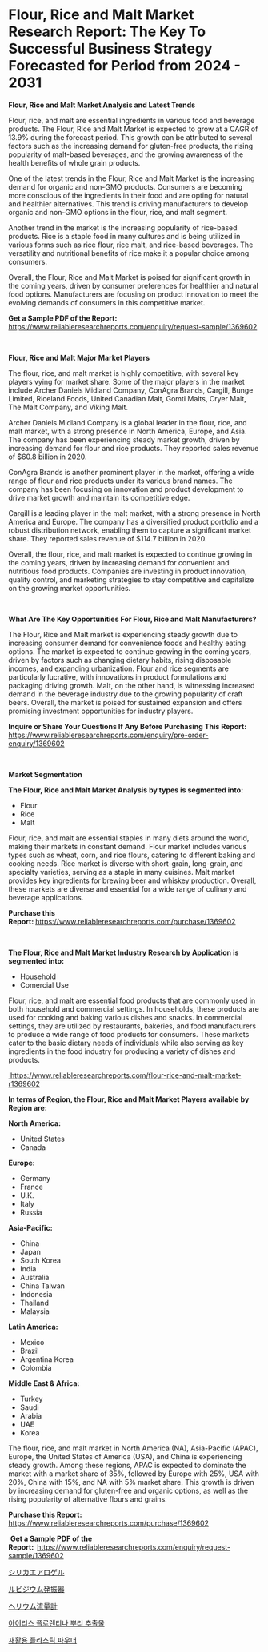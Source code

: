 <p><h1>Flour, Rice and Malt Market Research Report: The Key To Successful Business Strategy Forecasted for Period from 2024 - 2031</h1></p><p><strong>Flour, Rice and Malt Market Analysis and Latest Trends</strong></p>
<p><p>Flour, rice, and malt are essential ingredients in various food and beverage products. The Flour, Rice and Malt Market is expected to grow at a CAGR of 13.9% during the forecast period. This growth can be attributed to several factors such as the increasing demand for gluten-free products, the rising popularity of malt-based beverages, and the growing awareness of the health benefits of whole grain products.</p><p>One of the latest trends in the Flour, Rice and Malt Market is the increasing demand for organic and non-GMO products. Consumers are becoming more conscious of the ingredients in their food and are opting for natural and healthier alternatives. This trend is driving manufacturers to develop organic and non-GMO options in the flour, rice, and malt segment.</p><p>Another trend in the market is the increasing popularity of rice-based products. Rice is a staple food in many cultures and is being utilized in various forms such as rice flour, rice malt, and rice-based beverages. The versatility and nutritional benefits of rice make it a popular choice among consumers.</p><p>Overall, the Flour, Rice and Malt Market is poised for significant growth in the coming years, driven by consumer preferences for healthier and natural food options. Manufacturers are focusing on product innovation to meet the evolving demands of consumers in this competitive market.</p></p>
<p><strong>Get a Sample PDF of the Report:&nbsp;</strong> <a href="https://www.reliableresearchreports.com/enquiry/request-sample/1369602">https://www.reliableresearchreports.com/enquiry/request-sample/1369602</a></p>
<p>&nbsp;</p>
<p><strong>Flour, Rice and Malt Major Market Players</strong></p>
<p><p>The flour, rice, and malt market is highly competitive, with several key players vying for market share. Some of the major players in the market include Archer Daniels Midland Company, ConAgra Brands, Cargill, Bunge Limited, Riceland Foods, United Canadian Malt, Gomti Malts, Cryer Malt, The Malt Company, and Viking Malt.</p><p>Archer Daniels Midland Company is a global leader in the flour, rice, and malt market, with a strong presence in North America, Europe, and Asia. The company has been experiencing steady market growth, driven by increasing demand for flour and rice products. They reported sales revenue of $60.8 billion in 2020.</p><p>ConAgra Brands is another prominent player in the market, offering a wide range of flour and rice products under its various brand names. The company has been focusing on innovation and product development to drive market growth and maintain its competitive edge.</p><p>Cargill is a leading player in the malt market, with a strong presence in North America and Europe. The company has a diversified product portfolio and a robust distribution network, enabling them to capture a significant market share. They reported sales revenue of $114.7 billion in 2020.</p><p>Overall, the flour, rice, and malt market is expected to continue growing in the coming years, driven by increasing demand for convenient and nutritious food products. Companies are investing in product innovation, quality control, and marketing strategies to stay competitive and capitalize on the growing market opportunities.</p></p>
<p>&nbsp;</p>
<p><strong>What Are The Key Opportunities For Flour, Rice and Malt Manufacturers?</strong></p>
<p><p>The Flour, Rice and Malt market is experiencing steady growth due to increasing consumer demand for convenience foods and healthy eating options. The market is expected to continue growing in the coming years, driven by factors such as changing dietary habits, rising disposable incomes, and expanding urbanization. Flour and rice segments are particularly lucrative, with innovations in product formulations and packaging driving growth. Malt, on the other hand, is witnessing increased demand in the beverage industry due to the growing popularity of craft beers. Overall, the market is poised for sustained expansion and offers promising investment opportunities for industry players.</p></p>
<p><strong>Inquire or Share Your Questions If Any Before Purchasing This Report:</strong> <a href="https://www.reliableresearchreports.com/enquiry/pre-order-enquiry/1369602">https://www.reliableresearchreports.com/enquiry/pre-order-enquiry/1369602</a></p>
<p>&nbsp;</p>
<p><strong>Market Segmentation</strong></p>
<p><strong>The Flour, Rice and Malt Market Analysis by types is segmented into:</strong></p>
<p><ul><li>Flour</li><li>Rice</li><li>Malt</li></ul></p>
<p><p>Flour, rice, and malt are essential staples in many diets around the world, making their markets in constant demand. Flour market includes various types such as wheat, corn, and rice flours, catering to different baking and cooking needs. Rice market is diverse with short-grain, long-grain, and specialty varieties, serving as a staple in many cuisines. Malt market provides key ingredients for brewing beer and whiskey production. Overall, these markets are diverse and essential for a wide range of culinary and beverage applications.</p></p>
<p><strong>Purchase this Report:&nbsp;</strong><a href="https://www.reliableresearchreports.com/purchase/1369602">https://www.reliableresearchreports.com/purchase/1369602</a></p>
<p>&nbsp;</p>
<p><strong>The Flour, Rice and Malt Market Industry Research by Application is segmented into:</strong></p>
<p><ul><li>Household</li><li>Comercial Use</li></ul></p>
<p><p>Flour, rice, and malt are essential food products that are commonly used in both household and commercial settings. In households, these products are used for cooking and baking various dishes and snacks. In commercial settings, they are utilized by restaurants, bakeries, and food manufacturers to produce a wide range of food products for consumers. These markets cater to the basic dietary needs of individuals while also serving as key ingredients in the food industry for producing a variety of dishes and products.</p></p>
<p><a href="https://www.reliableresearchreports.com/flour-rice-and-malt-market-r1369602">&nbsp;https://www.reliableresearchreports.com/flour-rice-and-malt-market-r1369602</a></p>
<p><strong>In terms of Region, the Flour, Rice and Malt Market Players available by Region are:</strong></p>
<p>
    <p> <strong> North America: </strong>
        <ul>
            <li>United States</li>
            <li>Canada</li>
        </ul>
        </p> 
    <p> <strong> Europe: </strong>
        <ul>
            <li>Germany</li>
            <li>France</li>
            <li>U.K.</li>
            <li>Italy</li>
            <li>Russia</li>
        </ul>
        </p> 
    <p> <strong> Asia-Pacific: </strong>
        <ul>
            <li>China</li>
            <li>Japan</li>
            <li>South Korea</li>
            <li>India</li>
            <li>Australia</li>
            <li>China Taiwan</li>
            <li>Indonesia</li>
            <li>Thailand</li>
            <li>Malaysia</li>
        </ul>
        </p> 
    <p> <strong> Latin America: </strong>
        <ul>
            <li>Mexico</li>
            <li>Brazil</li>
            <li>Argentina Korea</li>
            <li>Colombia</li>
        </ul>
        </p> 
    <p> <strong> Middle East & Africa: </strong>
        <ul>
            <li>Turkey</li>
            <li>Saudi</li>
            <li>Arabia</li>
            <li>UAE</li>
            <li>Korea</li>
        </ul>
    </p>
    </p>
<p><p>The flour, rice, and malt market in North America (NA), Asia-Pacific (APAC), Europe, the United States of America (USA), and China is experiencing steady growth. Among these regions, APAC is expected to dominate the market with a market share of 35%, followed by Europe with 25%, USA with 20%, China with 15%, and NA with 5% market share. This growth is driven by increasing demand for gluten-free and organic options, as well as the rising popularity of alternative flours and grains.</p></p>
<p><strong>Purchase this Report: </strong><a href="https://www.reliableresearchreports.com/purchase/1369602">https://www.reliableresearchreports.com/purchase/1369602</a></p>
<p>&nbsp;<strong>Get a Sample PDF of the Report:&nbsp;&nbsp;</strong><a href="https://www.reliableresearchreports.com/enquiry/request-sample/1369602">https://www.reliableresearchreports.com/enquiry/request-sample/1369602</a></p>
<p><strong></strong></p>
<p><p><a href="https://github.com/SarahFahey88/Market-Research-Report-List-1/blob/main/222937619489.md">シリカエアロゲル</a></p><p><a href="https://medium.com/@raideochran7856/%E3%83%AB%E3%83%93%E3%82%B8%E3%82%A6%E3%83%A0%E7%99%BA%E6%8C%AF%E5%AD%90%E3%81%AE%E5%B8%82%E5%A0%B4%E5%88%86%E6%9E%90-%E3%81%9D%E3%81%AEcagr-%E5%B8%82%E5%A0%B4%E3%82%BB%E3%82%B0%E3%83%A1%E3%83%B3%E3%83%86%E3%83%BC%E3%82%B7%E3%83%A7%E3%83%B3%E3%81%8A%E3%82%88%E3%81%B3%E3%82%B0%E3%83%AD%E3%83%BC%E3%83%90%E3%83%AB%E6%A5%AD%E7%95%8C%E6%A6%82%E8%A6%81-f3251afe185b">ルビジウム発振器</a></p><p><a href="https://medium.com/@dylanwright66/%E3%83%98%E3%83%AA%E3%82%A6%E3%83%A0%E3%83%95%E3%83%AD%E3%83%BC%E3%83%A1%E3%83%BC%E3%82%BF%E3%83%BC%E5%B8%82%E5%A0%B4%E3%81%AF-%E5%B8%82%E5%A0%B4%E3%82%B7%E3%82%A7%E3%82%A2-%E5%B8%82%E5%A0%B4%E3%83%88%E3%83%AC%E3%83%B3%E3%83%89-%E5%B8%82%E5%A0%B4%E6%88%90%E9%95%B7%E3%81%AB%E9%96%A2%E3%81%99%E3%82%8B%E6%83%85%E5%A0%B1%E3%82%92%E6%8F%90%E4%BE%9B%E3%81%97%E3%81%BE%E3%81%99-cd866b1731ff">ヘリウム流量計</a></p><p><a href="https://medium.com/@juliastanley2022/%EC%95%84%EC%9D%B4%EB%A6%AC%EC%8A%A4-%ED%94%8C%EB%A1%9C%EB%A0%8C%ED%8B%B0%EB%82%98-%EB%BF%8C%EB%A6%AC-%EC%B6%94%EC%B6%9C%EB%AC%BC-%EC%8B%9C%EC%9E%A5-%EC%A0%90%EC%9C%A0%EC%9C%A8-%EB%B3%80%ED%99%94-%EB%B0%8F-%EC%8B%9C%EC%9E%A5-%EC%84%B1%EC%9E%A5-%EB%8F%99%ED%96%A5-2024%EB%85%84-2031%EB%85%84-e9c382dba63b">아이리스 플로렌티나 뿌리 추출물</a></p><p><a href="https://medium.com/@hugofirst44/%EC%9E%AC%ED%99%9C%EC%9A%A9-%ED%94%8C%EB%9D%BC%EC%8A%A4%ED%8B%B1-%EB%B6%84%EB%A7%90-%EC%8B%9C%EC%9E%A5%EC%9D%80-%EC%8B%9C%EC%9E%A5-%EC%A0%90%EC%9C%A0%EC%9C%A8-%EC%8B%9C%EC%9E%A5-%ED%8A%B8%EB%A0%8C%EB%93%9C-%EB%B0%8F-%EC%8B%9C%EC%9E%A5-%EC%84%B1%EC%9E%A5%EC%97%90-%EB%8C%80%ED%95%9C-%EC%A0%95%EB%B3%B4%EB%A5%BC-%EC%A0%9C%EA%B3%B5%ED%95%A9%EB%8B%88%EB%8B%A4-30a3e4c7c35c">재활용 플라스틱 파우더</a></p></p>